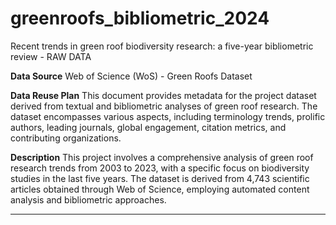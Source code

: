# greenroofs_bibliometric_2024
Recent trends in green roof biodiversity research: a five-year bibliometric review - RAW DATA

**Data Source**
Web of Science (WoS) - Green Roofs Dataset

**Data Reuse Plan**
This document provides metadata for the project dataset derived from textual and bibliometric analyses of green roof research. 
The dataset encompasses various aspects, including terminology trends, prolific authors, leading journals, global engagement, citation metrics, and contributing organizations.

**Description** 
This project involves a comprehensive analysis of green roof research trends from 2003 to 2023, with a specific focus on biodiversity studies in the last five years. The dataset is derived from 4,743 scientific articles obtained through Web of Science, employing automated content analysis and bibliometric approaches.
****
